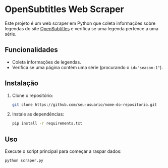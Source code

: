 # OpenSubtitles Web Scraper

Este projeto é um web scraper em Python que coleta informações sobre legendas do site [OpenSubtitles](https://www.opensubtitles.org) e verifica se uma legenda pertence a uma série.

## Funcionalidades

- Coleta informações de legendas.
- Verifica se uma página contém uma série (procurando o `id="season-1"`).

## Instalação

1. Clone o repositório:
    ```bash
    git clone https://github.com/seu-usuario/nome-do-repositorio.git
    ```

2. Instale as dependências:
    ```bash
    pip install -r requirements.txt
    ```

## Uso

Execute o script principal para começar a raspar dados:
```bash
python scraper.py
